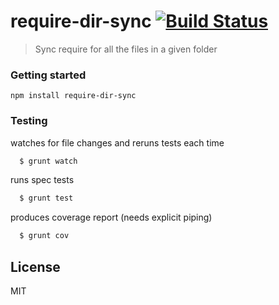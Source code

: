 # require-dir-sync [![Build Status](https://secure.travis-ci.org/kirstein/require-dir-sync.png?branch=master)](https://travis-ci.org/kirstein/require-dir-sync)

> Sync require for all the files in a given folder

### Getting started

`npm install require-dir-sync`


### Testing 

watches for file changes and reruns tests each time
```bash
  $ grunt watch 
```

runs spec tests
```bash
  $ grunt test  
```

produces coverage report (needs explicit piping)
```bash
  $ grunt cov   
```

## License

MIT
